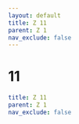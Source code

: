 ```yaml
---
layout: default
title: Z 11
parent: Z 1
nav_exclude: false
---
```

# 11

```yaml
title: Z 11
parent: Z 1
nav_exclude: false
```
